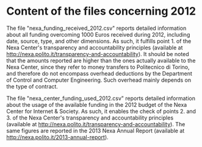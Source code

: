 Content of the files concerning 2012
====================================

The file "nexa_funding_received_2012.csv" reports detailed information about all funding overcoming 1000 Euros received during 2012, including date, source, type, and other dimensions. As such, it fulfills point 1. of the Nexa Center's transparency and accountability principles (available at http://nexa.polito.it/transparency-and-accountability). It should be noted that the amounts reported are higher than the ones actually available to the Nexa Center, since they refer to money transfers to Politecnico di Torino, and therefore do not encompass overhead deductions by the Department of Control and Computer Engineering. Such overhead mainly depends on the type of contract.

The file "nexa_center_funding_used_2012.csv" reports detailed information about the usage of the available funding in the 2012 budget of the Nexa Center for Internet & Society. As such, it enables the check of points 2. and 3. of the Nexa Center's transparency and accountability principles (available at http://nexa.polito.it/transparency-and-accountability). The same figures are reported in the 2013 Nexa Annual Report (available at http://nexa.polito.it/2013-annual-report).
